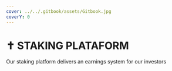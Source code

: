 ```yaml
---
cover: ../../.gitbook/assets/Gitbook.jpg
coverY: 0
---
```


# ✝ STAKING PLATAFORM

Our staking platform delivers an earnings system for our investors
